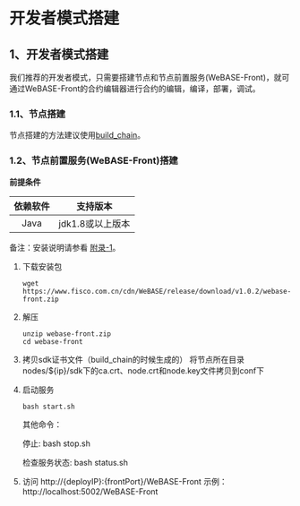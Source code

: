 # 开发者模式搭建

## 1、开发者模式搭建

我们推荐的开发者模式，只需要搭建节点和节点前置服务(WeBASE-Front)，就可通过WeBASE-Front的合约编辑器进行合约的编辑，编译，部署，调试。

### 1.1、节点搭建

节点搭建的方法建议使用[build_chain](https://fisco-bcos-documentation.readthedocs.io/zh_CN/release-2.0/docs/installation.html)。


### 1.2、节点前置服务(WeBASE-Front)搭建
**前提条件**

| 依赖软件 | 支持版本 |
| :-: | :-: |
| Java | jdk1.8或以上版本 |

备注：安装说明请参看 [附录-1](../WeBASE-Front/appendix.html#id2)。

1. 下载安装包
    ```shell
    wget https://www.fisco.com.cn/cdn/WeBASE/release/download/v1.0.2/webase-front.zip
    ```

2. 解压
    ```shell
    unzip webase-front.zip
    cd webase-front
    ```

3. 拷贝sdk证书文件（build_chain的时候生成的）
    将节点所在目录nodes/${ip}/sdk下的ca.crt、node.crt和node.key文件拷贝到conf下

4. 启动服务
    ```shell
    bash start.sh 
    ```
    其他命令：
    
    停止: bash stop.sh 
    
    检查服务状态: bash status.sh 

5. 访问
    http://{deployIP}:{frontPort}/WeBASE-Front 
    示例：http://localhost:5002/WeBASE-Front 

    
